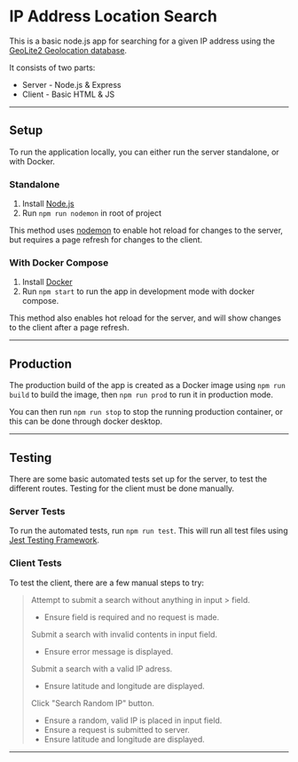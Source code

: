 # IP Address Location Search

This is a basic node.js app for searching for a given IP address using the [GeoLite2 Geolocation database](https://dev.maxmind.com/geoip/geolite2-free-geolocation-data).

It consists of two parts:

- Server - Node.js & Express
- Client - Basic HTML & JS

---

## Setup

To run the application locally, you can either run the server standalone, or with Docker.

### Standalone

1. Install [Node.js](https://nodejs.org/en/)
2. Run `npm run nodemon` in root of project

This method uses [nodemon](https://nodemon.io/) to enable hot reload for changes to the server, but requires a page refresh for changes to the client.

### With Docker Compose

1. Install [Docker](https://www.docker.com/get-started/)
2. Run `npm start` to run the app in development mode with docker compose.

This method also enables hot reload for the server, and will show changes to the client after a page refresh.

---

## Production

The production build of the app is created as a Docker image using `npm run build` to build the image, then `npm run prod` to run it in production mode.

You can then run `npm run stop` to stop the running production container, or this can be done through docker desktop.

---

## Testing

There are some basic automated tests set up for the server, to test the different routes. Testing for the client must be done manually.

### Server Tests

To run the automated tests, run `npm run test`. This will run all test files using [Jest Testing Framework](https://jestjs.io/).

### Client Tests

To test the client, there are a few manual steps to try:

> Attempt to submit a search without anything in input > field.
>
> - Ensure field is required and no request is made.
>
> Submit a search with invalid contents in input field.
>
> - Ensure error message is displayed.
>
> Submit a search with a valid IP adress.
>
> - Ensure latitude and longitude are displayed.
>
> Click "Search Random IP" button.
>
> - Ensure a random, valid IP is placed in input field.
> - Ensure a request is submitted to server.
> - Ensure latitude and longitude are displayed.

---
